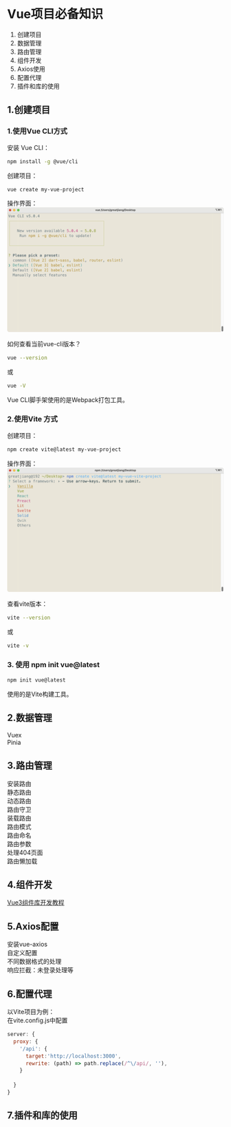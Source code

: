 # Vue项目必备知识
1. 创建项目
2. 数据管理
3. 路由管理
4. 组件开发
5. Axios使用
6. 配置代理
7. 插件和库的使用

## 1.创建项目

### 1.使用Vue CLI方式
安装 Vue CLI：  
```sh
npm install -g @vue/cli
```

创建项目：  
```sh
vue create my-vue-project
```

操作界面：  
![操作界面](../../../assets/vue-cli-project.png)  

如何查看当前vue-cli版本？  
```sh
vue --version
```
或
```sh
vue -V
```

Vue CLI脚手架使用的是Webpack打包工具。   

### 2.使用Vite 方式
创建项目：  
```sh
npm create vite@latest my-vue-project
```

操作界面：  
![操作界面](../../../assets/vite-project.png)  

查看vite版本：
```sh
vite --version
```
或
```sh
vite -v
```

### 3. 使用 npm init vue@latest
```sh
npm init vue@latest
```
使用的是Vite构建工具。   

## 2.数据管理
Vuex   
Pinia

## 3.路由管理
安装路由  
静态路由  
动态路由  
路由守卫  
装载路由  
路由模式  
路由命名  
路由参数  
处理404页面  
路由懒加载  

## 4.组件开发
[Vue3组件库开发教程](../../../projects/vue3-components.md)
## 5.Axios配置
安装vue-axios  
自定义配置  
不同数据格式的处理  
响应拦截：未登录处理等  
## 6.配置代理
以Vite项目为例：  
在vite.config.js中配置  
```js
server: {
  proxy: {
    '/api': {
      target:'http://localhost:3000',
      rewrite: (path) => path.replace(/^\/api/, ''),
    }

  }
}
```
## 7.插件和库的使用
